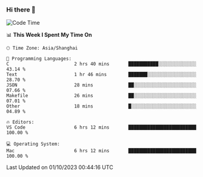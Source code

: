 ### Hi there 👋


<!--START_SECTION:waka-->
![Code Time](http://img.shields.io/badge/Code%20Time-1%2C189%20hrs%203%20mins-blue)

📊 **This Week I Spent My Time On** 

```text
🕑︎ Time Zone: Asia/Shanghai

💬 Programming Languages: 
C                        2 hrs 40 mins       ███████████░░░░░░░░░░░░░░   43.14 % 
Text                     1 hr 46 mins        ███████░░░░░░░░░░░░░░░░░░   28.70 % 
JSON                     28 mins             ██░░░░░░░░░░░░░░░░░░░░░░░   07.66 % 
Makefile                 26 mins             ██░░░░░░░░░░░░░░░░░░░░░░░   07.01 % 
Other                    18 mins             █░░░░░░░░░░░░░░░░░░░░░░░░   04.89 % 

🔥 Editors: 
VS Code                  6 hrs 12 mins       █████████████████████████   100.00 % 

💻 Operating System: 
Mac                      6 hrs 12 mins       █████████████████████████   100.00 % 
```


 Last Updated on 01/10/2023 00:44:16 UTC
<!--END_SECTION:waka-->

<!--
**SillyPasty/SillyPasty** is a ✨ _special_ ✨ repository because its `README.md` (this file) appears on your GitHub profile.

Here are some ideas to get you started:

- 🔭 I’m currently working on ...
- 🌱 I’m currently learning ...
- 👯 I’m looking to collaborate on ...
- 🤔 I’m looking for help with ...
- 💬 Ask me about ...
- 📫 How to reach me: ...
- 😄 Pronouns: ...
- ⚡ Fun fact: ...
-->


